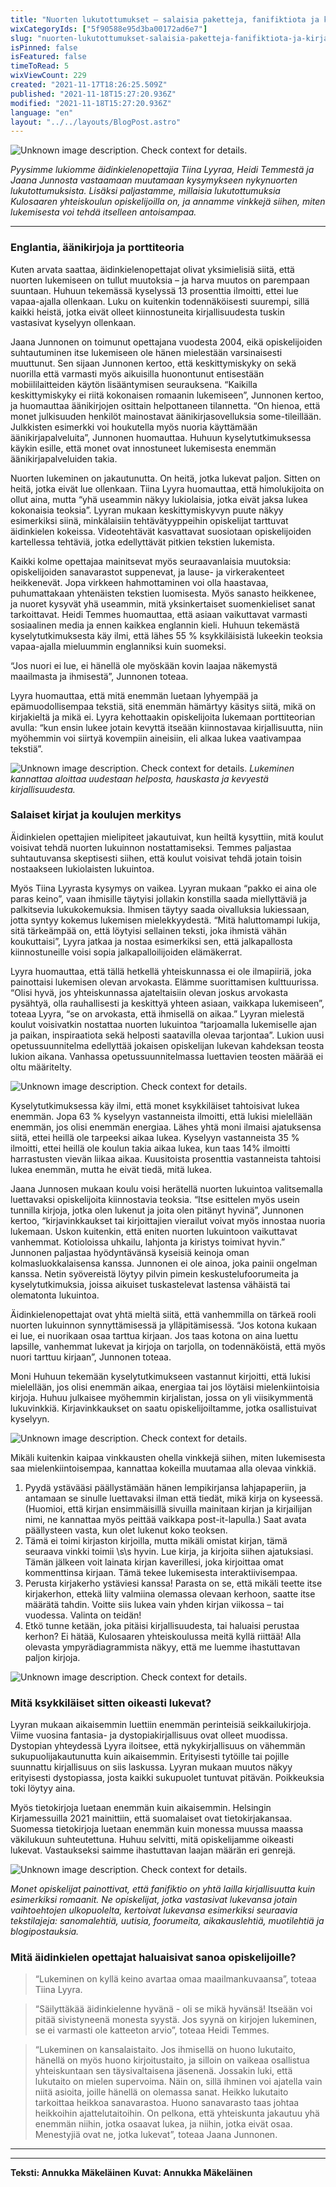 ```yaml
---
title: "Nuorten lukutottumukset – salaisia paketteja, fanifiktiota ja kirjallisuuden porttiteoria"
wixCategoryIds: ["5f90588e95d3ba00172ad6e7"]
slug: "nuorten-lukutottumukset-salaisia-paketteja-fanifiktiota-ja-kirjallisuuden-porttiteoria"
isPinned: false
isFeatured: false
timeToRead: 5
wixViewCount: 229
created: "2021-11-17T18:26:25.509Z"
published: "2021-11-18T15:27:20.936Z"
modified: "2021-11-18T15:27:20.936Z"
language: "en"
layout: "../../layouts/BlogPost.astro"
---
```



![Unknown image description. Check context for details.](https://static.wixstatic.com/media/abd5f5_ca0bae38a4a94c8d8b7be3ddbb74b09c~mv2.jpg) <!-- Original name: booklover.jpg -->


*Pyysimme lukiomme äidinkielenopettajia Tiina Lyyraa, Heidi Temmestä ja Jaana Junnosta vastaamaan muutamaan kysymykseen nykynuorten lukutottumuksista. Lisäksi paljastamme, millaisia lukutottumuksia Kulosaaren yhteiskoulun opiskelijoilla on, ja annamme vinkkejä siihen, miten lukemisesta voi tehdä itselleen antoisampaa.*

---
### 
### 
### Englantia, äänikirjoja ja porttiteoria


Kuten arvata saattaa, äidinkielenopettajat olivat yksimielisiä siitä, että nuorten lukemiseen on tullut muutoksia – ja harva muutos on parempaan suuntaan. Huhuun tekemässä kyselyssä 13 prosenttia ilmoitti, ettei lue vapaa-ajalla ollenkaan. Luku on kuitenkin todennäköisesti suurempi, sillä kaikki heistä, jotka eivät olleet kiinnostuneita kirjallisuudesta tuskin vastasivat kyselyyn ollenkaan.

Jaana Junnonen on toimunut opettajana vuodesta 2004, eikä opiskelijoiden suhtautuminen itse lukemiseen ole hänen mielestään varsinaisesti muuttunut. Sen sijaan Junnonen kertoo, että keskittymiskyky on sekä nuorilla että varmasti myös aikuisilla huonontunut entisestään mobiililaitteiden käytön lisääntymisen seurauksena. “Kaikilla keskittymiskyky ei riitä kokonaisen romaanin lukemiseen”, Junnonen kertoo, ja huomauttaa äänikirjojen osittain helpottaneen tilannetta. “On hienoa, että monet julkisuuden henkilöt mainostavat äänikirjasovelluksia some-tileillään. Julkkisten esimerkki voi houkutella myös nuoria käyttämään äänikirjapalveluita”, Junnonen huomauttaa. Huhuun kyselytutkimuksessa käykin esille, että monet ovat innostuneet lukemisesta enemmän äänikirjapalveluiden takia.

Nuorten lukeminen on jakautunutta. On heitä, jotka lukevat paljon. Sitten on heitä, jotka eivät lue ollenkaan. Tiina Lyyra huomauttaa, että himolukijoita on ollut aina, mutta “yhä useammin näkyy lukiolaisia, jotka eivät jaksa lukea kokonaisia teoksia”. Lyyran mukaan keskittymiskyvyn puute näkyy esimerkiksi siinä, minkälaisiin tehtävätyyppeihin opiskelijat tarttuvat äidinkielen kokeissa. Videotehtävät kasvattavat suosiotaan opiskelijoiden kartellessa tehtäviä, jotka edellyttävät pitkien tekstien lukemista.
	
Kaikki kolme opettajaa mainitsevat myös seuraavanlaisia muutoksia: opiskelijoiden sanavarastot suppenevat, ja lause- ja virkerakenteet heikkenevät. Jopa virkkeen hahmottaminen voi olla haastavaa, puhumattakaan yhtenäisten tekstien luomisesta. Myös sanasto heikkenee, ja nuoret kysyvät yhä useammin, mitä yksinkertaiset suomenkieliset sanat tarkoittavat. Heidi Temmes huomauttaa, että asiaan vaikuttavat varmasti sosiaalinen media ja ennen kaikkea englannin kieli. Huhuun tekemästä kyselytutkimuksesta käy ilmi, että lähes 55 % ksykkiläisistä lukeekin teoksia vapaa-ajalla mieluummin englanniksi kuin suomeksi.
	
“Jos nuori ei lue, ei hänellä ole myöskään kovin laajaa näkemystä maailmasta ja ihmisestä”, Junnonen toteaa.
	
Lyyra huomauttaa, että mitä enemmän luetaan lyhyempää ja epämuodollisempaa tekstiä, sitä enemmän hämärtyy käsitys siitä, mikä on kirjakieltä ja mikä ei. Lyyra kehottaakin opiskelijoita lukemaan porttiteorian avulla: “kun ensin lukee jotain kevyttä itseään kiinnostavaa kirjallisuutta, niin myöhemmin voi siirtyä kovempiin aineisiin, eli alkaa lukea vaativampaa tekstiä”.


![Unknown image description. Check context for details.](https://static.wixstatic.com/media/abd5f5_ccfe9e39a1c2475ba6f62a6b7167d409~mv2.jpg) <!-- Original name: nallepuh.JPG -->
*Lukeminen kannattaa aloittaa uudestaan helposta, hauskasta ja kevyestä kirjallisuudesta.*


### Salaiset kirjat ja koulujen merkitys


Äidinkielen opettajien mielipiteet jakautuivat, kun heiltä kysyttiin, mitä koulut voisivat tehdä nuorten lukuinnon nostattamiseksi. Temmes paljastaa suhtautuvansa skeptisesti siihen, että koulut voisivat tehdä jotain toisin nostaakseen lukiolaisten lukuintoa.
	
Myös Tiina Lyyrasta kysymys on vaikea. Lyyran mukaan “pakko ei aina ole paras keino”, vaan ihmisille täytyisi jollakin konstilla saada miellyttäviä ja palkitsevia lukukokemuksia. Ihmisen täytyy saada oivalluksia lukiessaan, jotta syntyy kokemus lukemisen mielekkyydestä. “Mitä haluttomampi lukija, sitä tärkeämpää on, että löytyisi sellainen teksti, joka ihmistä vähän koukuttaisi”, Lyyra jatkaa ja nostaa esimerkiksi sen, että jalkapallosta kiinnostuneille voisi sopia jalkapalloilijoiden elämäkerrat.
	
Lyyra huomauttaa, että tällä hetkellä yhteiskunnassa ei ole ilmapiiriä, joka painottaisi lukemisen olevan arvokasta. Elämme suorittamisen kulttuurissa. “Olisi hyvä, jos yhteiskunnassa ajateltaisiin olevan joskus arvokasta pysähtyä, olla rauhallisesti ja keskittyä yhteen asiaan, vaikkapa lukemiseen”, toteaa Lyyra, “se on arvokasta, että ihmisellä on aikaa.” Lyyran mielestä koulut voisivatkin nostattaa nuorten lukuintoa “tarjoamalla lukemiselle ajan ja paikan, inspiraatiota sekä helposti saatavilla olevaa tarjontaa”. Lukion uusi opetussuunnitelma edellyttää jokaisen opiskelijan lukevan kahdeksan teosta lukion aikana. Vanhassa opetussuunnitelmassa luettavien teosten määrää ei oltu määritelty.


![Unknown image description. Check context for details.](https://static.wixstatic.com/media/abd5f5_fba59f91992d47638ed27d9621e77d26~mv2.jpg) <!-- Original name: bookshop.JPG -->


Kyselytutkimuksessa käy ilmi, että monet ksykkiläiset tahtoisivat lukea enemmän. Jopa 63 % kyselyyn vastanneista ilmoitti, että lukisi mielellään enemmän, jos olisi enemmän energiaa. Lähes yhtä moni ilmaisi ajatuksensa siitä, ettei heillä ole tarpeeksi aikaa lukea. Kyselyyn vastanneista 35 % ilmoitti, ettei heillä ole koulun takia aikaa lukea, kun taas 14% ilmoitti harrastusten vievän liikaa aikaa. Kuusitoista prosenttia vastanneista tahtoisi lukea enemmän, mutta he eivät tiedä, mitä lukea.

Jaana Junnosen mukaan koulu voisi herätellä nuorten lukuintoa valitsemalla luettavaksi opiskelijoita kiinnostavia teoksia. “Itse esittelen myös usein tunnilla kirjoja, jotka olen lukenut ja joita olen pitänyt hyvinä”, Junnonen kertoo, “kirjavinkkaukset tai kirjoittajien vierailut voivat myös innostaa nuoria lukemaan. Uskon kuitenkin, että eniten nuorten lukuintoon vaikuttavat vanhemmat. Kotioloissa uhkailu, lahjonta ja kiristys toimivat hyvin.” Junnonen paljastaa hyödyntävänsä kyseisiä keinoja oman kolmasluokkalaisensa kanssa. Junnonen ei ole ainoa, joka painii ongelman kanssa. Netin syövereistä löytyy pilvin pimein keskustelufoorumeita ja kyselytutkimuksia, joissa aikuiset tuskastelevat lastensa vähäistä tai olematonta lukuintoa.

Äidinkielenopettajat ovat yhtä mieltä siitä, että vanhemmilla on tärkeä rooli nuorten lukuinnon synnyttämisessä ja ylläpitämisessä. “Jos kotona kukaan ei lue, ei nuorikaan osaa tarttua kirjaan. Jos taas kotona on aina luettu lapsille, vanhemmat lukevat ja kirjoja on tarjolla, on todennäköistä, että myös nuori tarttuu kirjaan”, Junnonen toteaa.

Moni Huhuun tekemään kyselytutkimukseen vastannut kirjoitti, että lukisi mielellään, jos olisi enemmän aikaa, energiaa tai jos löytäisi mielenkiintoisia kirjoja. Huhuu julkaisee myöhemmin kirjalistan, jossa on yli viisikymmentä lukuvinkkiä. Kirjavinkkaukset on saatu opiskelijoiltamme, jotka osallistuivat kyselyyn.


![Unknown image description. Check context for details.](https://static.wixstatic.com/media/abd5f5_45c6509ca9d7426bb2f2f3e4164d93e2~mv2.jpg) <!-- Original name: minanaensinut.jpg -->


Mikäli kuitenkin kaipaa vinkkausten ohella vinkkejä siihen, miten lukemisesta saa mielenkiintoisempaa, kannattaa kokeilla muutamaa alla olevaa vinkkiä.

1. Pyydä ystävääsi päällystämään hänen lempikirjansa lahjapaperiin, ja antamaan se sinulle luettavaksi ilman että tiedät, mikä kirja on kyseessä. (Huomioi, että kirjan ensimmäisillä sivuilla mainitaan kirjan ja kirjailijan nimi, ne kannattaa myös peittää vaikkapa post-it-lapulla.) Saat avata päällysteen vasta, kun olet lukenut koko teoksen.
1. Tämä ei toimi kirjaston kirjoilla, mutta mikäli omistat kirjan, tämä seuraava vinkki toimii \s\s
hyvin. Lue kirja, ja kirjoita siihen ajatuksiasi. Tämän jälkeen voit lainata kirjan kaverillesi, joka kirjoittaa omat kommenttinsa kirjaan. Tämä tekee lukemisesta interaktiivisempaa.
1. Perusta kirjakerho ystäviesi kanssa! Parasta on se, että mikäli teette itse kirjakerhon, ettekä liity valmiina olemassa olevaan kerhoon, saatte itse määrätä tahdin. Voitte siis lukea vain yhden kirjan viikossa – tai vuodessa. Valinta on teidän!
1. Etkö tunne ketään, joka pitäisi kirjallisuudesta, tai haluaisi perustaa kerhon? Ei hätää, Kulosaaren yhteiskoulussa meitä kyllä riittää! Alla olevasta ympyrädiagrammista näkyy, että me luemme ihastuttavan paljon kirjoja.


![Unknown image description. Check context for details.](https://static.wixstatic.com/media/abd5f5_44c3bbe9fa0b4ef78a35fc2c75b0e27f~mv2.png) <!-- Original name: montako.PNG -->


### Mitä ksykkiläiset sitten oikeasti lukevat?


Lyyran mukaan aikaisemmin luettiin enemmän perinteisiä seikkailukirjoja. Viime vuosina fantasia- ja dystopiakirjallisuus ovat olleet muodissa. Dystopian yhteydessä Lyyra iloitsee, että nykykirjallisuus on vähemmän sukupuolijakautunutta kuin aikaisemmin. Erityisesti tytöille tai pojille suunnattu kirjallisuus on siis laskussa. Lyyran mukaan muutos näkyy erityisesti dystopiassa, josta kaikki sukupuolet tuntuvat pitävän. Poikkeuksia toki löytyy aina.
	
Myös tietokirjoja luetaan enemmän kuin aikaisemmin. Helsingin Kirjamessuilla 2021 mainittiin, että suomalaiset ovat tietokirjakansaa. Suomessa tietokirjoja luetaan enemmän kuin monessa muussa maassa väkilukuun suhteutettuna. Huhuu selvitti, mitä opiskelijamme oikeasti lukevat. Vastaukseksi saimme ihastuttavan laajan määrän eri genrejä.


![Unknown image description. Check context for details.](https://static.wixstatic.com/media/abd5f5_5efc6c7453ad46b3b7a8d1891f73335f~mv2.png) <!-- Original name: genret.PNG -->

*Monet opiskelijat painottivat, että fanifiktio on yhtä lailla kirjallisuutta kuin esimerkiksi romaanit. Ne opiskelijat, jotka vastasivat lukevansa jotain vaihtoehtojen ulkopuolelta, kertoivat lukevansa esimerkiksi seuraavia tekstilajeja: sanomalehtiä, uutisia, foorumeita, aikakauslehtiä, muotilehtiä ja blogipostauksia.*
&nbsp;

### Mitä äidinkielen opettajat haluaisivat sanoa opiskelijoille?

> “Lukeminen on kyllä keino avartaa omaa maailmankuvaansa”, toteaa Tiina Lyyra.

> “Säilyttäkää äidinkielenne hyvänä - oli se mikä hyvänsä! Itseään voi pitää sivistyneenä monesta syystä. Jos syynä on kirjojen lukeminen, se ei varmasti ole katteeton arvio”, toteaa Heidi Temmes.

> “Lukeminen on kansalaistaito. Jos ihmisellä on huono lukutaito, hänellä on myös huono kirjoitustaito, ja silloin on vaikeaa osallistua yhteiskuntaan sen täysivaltaisena jäsenenä. Jossakin luki, että lukutaito on mielen supervoima. Näin on, sillä ihminen voi ajatella vain niitä asioita, joille hänellä on olemassa sanat. Heikko lukutaito tarkoittaa heikkoa sanavarastoa. Huono sanavarasto taas johtaa heikkoihin ajattelutaitoihin. On pelkona, että yhteiskunta jakautuu yhä enemmän niihin, jotka osaavat lukea, ja niihin, jotka eivät osaa. Menestyjiä ovat ne, jotka lukevat”, toteaa Jaana Junnonen.
****
---


**Teksti: Annukka Mäkeläinen**
**Kuvat: Annukka Mäkeläinen**

